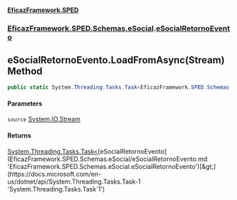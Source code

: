 #### [EficazFramework.SPED](EficazFrameworkSPED.md 'EficazFramework SPED')
### [EficazFramework.SPED.Schemas.eSocial](EficazFramework.SPED.Schemas.eSocial.md 'EficazFramework.SPED.Schemas.eSocial').[eSocialRetornoEvento](EficazFramework.SPED.Schemas.eSocial/eSocialRetornoEvento.md 'EficazFramework.SPED.Schemas.eSocial.eSocialRetornoEvento')

## eSocialRetornoEvento.LoadFromAsync(Stream) Method

```csharp
public static System.Threading.Tasks.Task<EficazFramework.SPED.Schemas.eSocial.eSocialRetornoEvento> LoadFromAsync(System.IO.Stream source);
```
#### Parameters

<a name='EficazFramework.SPED.Schemas.eSocial.eSocialRetornoEvento.LoadFromAsync(System.IO.Stream).source'></a>

`source` [System.IO.Stream](https://docs.microsoft.com/en-us/dotnet/api/System.IO.Stream 'System.IO.Stream')

#### Returns
[System.Threading.Tasks.Task&lt;](https://docs.microsoft.com/en-us/dotnet/api/System.Threading.Tasks.Task-1 'System.Threading.Tasks.Task`1')[eSocialRetornoEvento](EficazFramework.SPED.Schemas.eSocial/eSocialRetornoEvento.md 'EficazFramework.SPED.Schemas.eSocial.eSocialRetornoEvento')[&gt;](https://docs.microsoft.com/en-us/dotnet/api/System.Threading.Tasks.Task-1 'System.Threading.Tasks.Task`1')